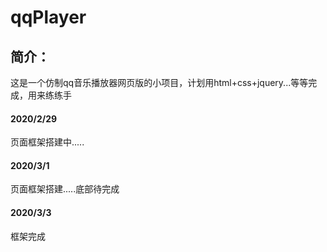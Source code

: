 # qqPlayer


## 简介：
这是一个仿制qq音乐播放器网页版的小项目，计划用html+css+jquery...等等完成，用来练练手

#### 2020/2/29 
页面框架搭建中.....
#### 2020/3/1
页面框架搭建.....底部待完成
#### 2020/3/3
框架完成

